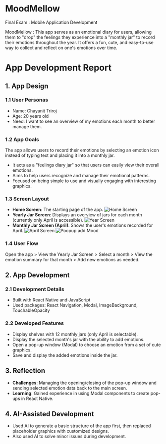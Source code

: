 # MoodMellow
Final Exam : Mobile Application Development

MoodMellow : This app serves as an emotional diary for users, allowing them to "drop" the feelings they experience into a "monthly jar" to record their emotions throughout the year. It offers a fun, cute, and easy-to-use way to collect and reflect on one's emotions over time.

# App Development Report

## 1. App Design

### 1.1 User Personas
- Name: Chayanit Triroj
- Age: 20 years old
- Need: I want to see an overview of my emotions each month to better manage them.

### 1.2 App Goals
The app allows users to record their emotions by selecting an emotion icon instead of typing text and placing it into a monthly jar.
- It acts as a "feelings diary jar" so that users can easily view their overall emotions.
- Aims to help users recognize and manage their emotional patterns.
- Focused on being simple to use and visually engaging with interesting graphics.

### 1.3 Screen Layout
- **Home Screen**: The starting page of the app.
![Home Screen](src/assets/HomeScreen.png)
- **Yearly Jar Screen**: Displays an overview of jars for each month (currently only April is accessible).
![Year Screen](src/assets/YearScreen.png)
- **Monthly Jar Screen (April)**: Shows the user's emotions recorded for April.
![April Screen](src/assets/AprilScreen.png)
![Poopup add Mood](src/assets/Popup.png)

### 1.4 User Flow
Open the app > View the Yearly Jar Screen > Select a month > View the emotion summary for that month > Add new emotions as needed.

## 2. App Development

### 2.1 Development Details
- Built with React Native and JavaScript
- Used packages: React Navigation, Modal, ImageBackground, TouchableOpacity

### 2.2 Developed Features
- Display shelves with 12 monthly jars (only April is selectable).
- Display the selected month's jar with the ability to add emotions.
- Open a pop-up window (Modal) to choose an emotion from a set of cute graphics.
- Save and display the added emotions inside the jar.

## 3. Reflection
- **Challenges**: Managing the opening/closing of the pop-up window and sending selected emotion data back to the main screen.
- **Learning**: Gained experience in using Modal components to create pop-ups in React Native.

## 4. AI-Assisted Development
- Used AI to generate a basic structure of the app first, then replaced placeholder graphics with customized designs.
- Also used AI to solve minor issues during development.


